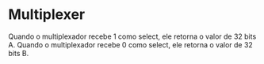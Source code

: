 # Multiplexer

Quando o multiplexador recebe 1 como select, ele retorna o valor de 32 bits A.
Quando o multiplexador recebe 0 como select, ele retorna o valor de 32 bits B.
